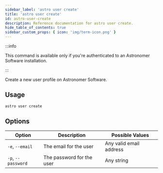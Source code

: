 ```yaml
---
sidebar_label: 'astro user create'
title: 'astro user create'
id: astro-user-create
description: Reference documentation for astro user create.
hide_table_of_contents: true
sidebar_custom_props: { icon: 'img/term-icon.png' } 
---
```


:::info 

This command is available only if you're authenticated to an Astronomer Software installation. 

:::

Create a new user profile on Astronomer Software. 

## Usage 

```sh
astro user create
```

## Options 

| Option              | Description                                                                                   | Possible Values                                 |
| ------------------- | --------------------------------------------------------------------------------------------- | ----------------------------------------------- |
| `-e`, `--email` | The email for the user           | Any valid email address |
| `-p`, `--password` | The password for the user           | Any string |
